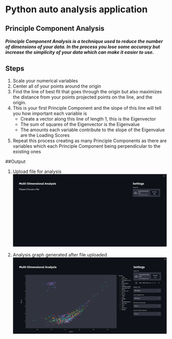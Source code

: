 # Python auto analysis application

## Principle Component Analysis

##### Principle Component Analysis is a technique used to reduce the number of dimensions of your data. In the process you lose some accuracy but increase the simplicity of your data which can make it easier to use.

## Steps

1. Scale your numerical variables
2. Center all of your points around the origin
3. Find the line of best fit that goes through the origin but also maximizes the distance from your points projected points on the line, and the origin.
4. This is your first Principle Component and the slope of this line will tell you how important each variable is
    - Create a vector along this line of length 1, this is the Eigenvector
    - The sum of squares of the Eigenvector is the Eigenvalue
    - The amounts each variable contribute to the slope of the Eigenvalue are the Loading Scores
5. Repeat this process creating as many Principle Components as there are variables which each Principle Component being perpendicular to the existing ones

##Output

1. Upload file for analysis 
![alt text](https://github.com/KishanTeli/pca_python_application/blob/main/Screenshots/first_view.png "Upload File")

2. Analysis graph generated after file uploaded
![alt text](https://github.com/KishanTeli/pca_python_application/blob/main/Screenshots/graph_view.png "graph view")

